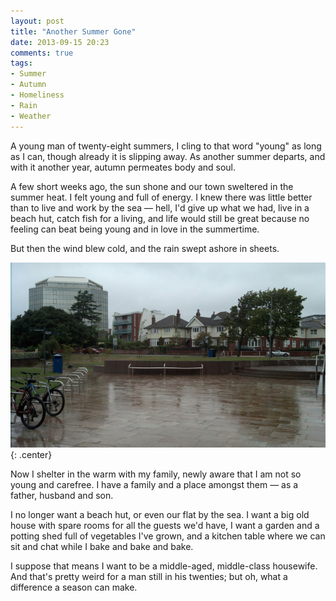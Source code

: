 ```yaml
---
layout: post
title: "Another Summer Gone"
date: 2013-09-15 20:23
comments: true
tags:
- Summer
- Autumn
- Homeliness
- Rain
- Weather
---
```


A young man of twenty-eight summers, I cling to that word "young" as long as I can, though already it is slipping away. As another summer departs, and with it another year, autumn permeates body and soul.

A few short weeks ago, the sun shone and our town sweltered in the summer heat. I felt young and full of energy. I knew there was little better than to live and work by the sea &mdash; hell, I'd give up what we had, live in a beach hut, catch fish for a living, and life would still be great because no feeling can beat being young and in love in the summertime.

But then the wind blew cold, and the rain swept ashore in sheets.

![A Rainy Day in Poole](/img/blog/2013/09/rain-poole.jpg){: .center}

Now I shelter in the warm with my family, newly aware that I am not so young and carefree. I have a family and a place amongst them &mdash; as a father, husband and son.

I no longer want a beach hut, or even our flat by the sea. I want a big old house with spare rooms for all the guests we'd have, I want a garden and a potting shed full of vegetables I've grown, and a kitchen table where we can sit and chat while I bake and bake and bake.

I suppose that means I want to be a middle-aged, middle-class housewife. And that's pretty weird for a man still in his twenties; but oh, what a difference a season can make.
